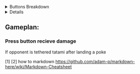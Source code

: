 <details>
<summary>Buttons Breakdown</summary>
  
Neutral
You can press a lot of buttons  
- f.s
  - no combo! (tatami if tethered!)
  - counterhit combos into Kibari
- 5H
  - Slower than f.s but slightly disjointed
  - combos into Kibari
- c.s
  - combos into 5H > Kibari
  - can be used to start a schmixup on block
- 2HS (Unsafe)
  - combos into Kibari
- Kibari (H or S)
- j.s > YOUZ
- j.HS
- 
<h2>Defensive</h2>
  On wakeup or When being rushed on
- 5p is the fastest button (4 frames)
  
<h2>Offensive</h2>
  Opponent wakeup or punishes

</details>

<details># GETTEM BOI
## Punish:
  Standing/Blocking = c.S > 5H > 41236H~H 
  IF DASHING = c.s > f.s > 5h > 41236~H
</details>

## Gameplan:
### Press button recieve damage
If opponent is tethered tatami after landing a poke


[1]
[2] how to markdown https://github.com/adam-p/markdown-here/wiki/Markdown-Cheatsheet
